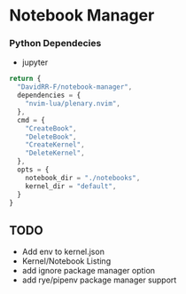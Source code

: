 # Notebook Manager



### Python Dependecies
- jupyter

```js
return {
  "DavidRR-F/notebook-manager",
  dependencies = {
    "nvim-lua/plenary.nvim",
  },
  cmd = { 
    "CreateBook", 
    "DeleteBook", 
    "CreateKernel",
    "DeleteKernel",
  },
  opts = {
    notebook_dir = "./notebooks",
    kernel_dir = "default",
  }
}
```

## TODO
- Add env to kernel.json
- Kernel/Notebook Listing
- add ignore package manager option
- add rye/pipenv package manager support
